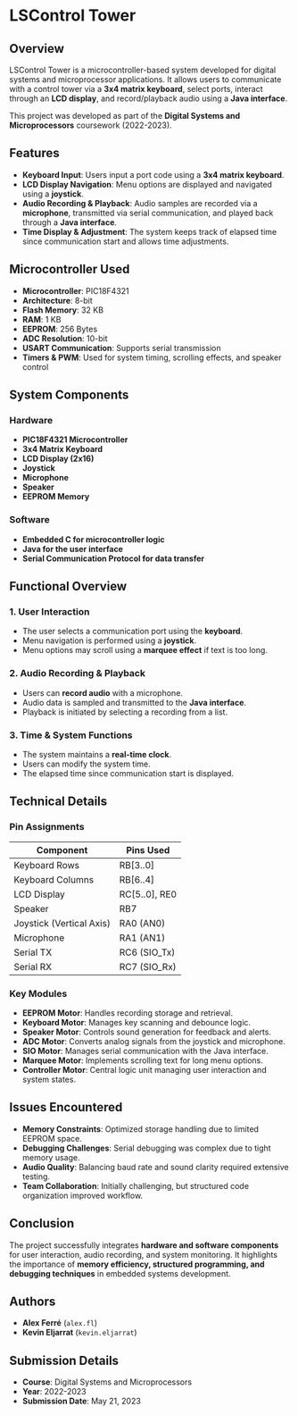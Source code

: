 # LSControl Tower

## Overview
LSControl Tower is a microcontroller-based system developed for digital systems and microprocessor applications. It allows users to communicate with a control tower via a **3x4 matrix keyboard**, select ports, interact through an **LCD display**, and record/playback audio using a **Java interface**.

This project was developed as part of the **Digital Systems and Microprocessors** coursework (2022-2023).

## Features
- **Keyboard Input**: Users input a port code using a **3x4 matrix keyboard**.
- **LCD Display Navigation**: Menu options are displayed and navigated using a **joystick**.
- **Audio Recording & Playback**: Audio samples are recorded via a **microphone**, transmitted via serial communication, and played back through a **Java interface**.
- **Time Display & Adjustment**: The system keeps track of elapsed time since communication start and allows time adjustments.

## Microcontroller Used
- **Microcontroller**: PIC18F4321
- **Architecture**: 8-bit
- **Flash Memory**: 32 KB
- **RAM**: 1 KB
- **EEPROM**: 256 Bytes
- **ADC Resolution**: 10-bit
- **USART Communication**: Supports serial transmission
- **Timers & PWM**: Used for system timing, scrolling effects, and speaker control

## System Components
### Hardware
- **PIC18F4321 Microcontroller**
- **3x4 Matrix Keyboard**
- **LCD Display (2x16)**
- **Joystick**
- **Microphone**
- **Speaker**
- **EEPROM Memory**

### Software
- **Embedded C for microcontroller logic**
- **Java for the user interface**
- **Serial Communication Protocol for data transfer**

## Functional Overview
### 1. User Interaction
- The user selects a communication port using the **keyboard**.
- Menu navigation is performed using a **joystick**.
- Menu options may scroll using a **marquee effect** if text is too long.

### 2. Audio Recording & Playback
- Users can **record audio** with a microphone.
- Audio data is sampled and transmitted to the **Java interface**.
- Playback is initiated by selecting a recording from a list.

### 3. Time & System Functions
- The system maintains a **real-time clock**.
- Users can modify the system time.
- The elapsed time since communication start is displayed.

## Technical Details
### Pin Assignments
| Component     | Pins Used |
|--------------|------------|
| Keyboard Rows | RB[3..0] |
| Keyboard Columns | RB[6..4] |
| LCD Display | RC[5..0], RE0 |
| Speaker | RB7 |
| Joystick (Vertical Axis) | RA0 (AN0) |
| Microphone | RA1 (AN1) |
| Serial TX | RC6 (SIO_Tx) |
| Serial RX | RC7 (SIO_Rx) |

### Key Modules
- **EEPROM Motor**: Handles recording storage and retrieval.
- **Keyboard Motor**: Manages key scanning and debounce logic.
- **Speaker Motor**: Controls sound generation for feedback and alerts.
- **ADC Motor**: Converts analog signals from the joystick and microphone.
- **SIO Motor**: Manages serial communication with the Java interface.
- **Marquee Motor**: Implements scrolling text for long menu options.
- **Controller Motor**: Central logic unit managing user interaction and system states.

## Issues Encountered
- **Memory Constraints**: Optimized storage handling due to limited EEPROM space.
- **Debugging Challenges**: Serial debugging was complex due to tight memory usage.
- **Audio Quality**: Balancing baud rate and sound clarity required extensive testing.
- **Team Collaboration**: Initially challenging, but structured code organization improved workflow.

## Conclusion
The project successfully integrates **hardware and software components** for user interaction, audio recording, and system monitoring. It highlights the importance of **memory efficiency, structured programming, and debugging techniques** in embedded systems development.

## Authors
- **Alex Ferré** (`alex.fl`)
- **Kevin Eljarrat** (`kevin.eljarrat`)

## Submission Details
- **Course**: Digital Systems and Microprocessors
- **Year**: 2022-2023
- **Submission Date**: May 21, 2023
